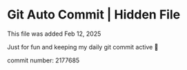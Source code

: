 # Git Auto Commit | Hidden File

This file was added Feb 12, 2025

Just for fun and keeping my daily git commit active 🤪

commit number: 2177685
